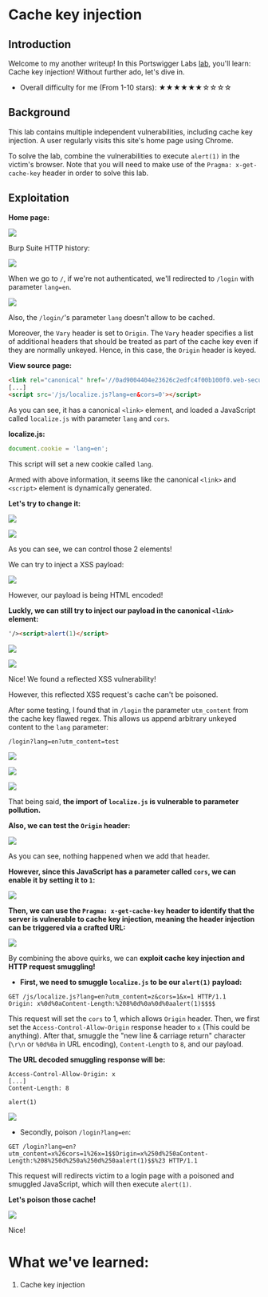 # Cache key injection

## Introduction

Welcome to my another writeup! In this Portswigger Labs [lab](https://portswigger.net/web-security/web-cache-poisoning/exploiting-implementation-flaws/lab-web-cache-poisoning-cache-key-injection), you'll learn: Cache key injection! Without further ado, let's dive in.

- Overall difficulty for me (From 1-10 stars): ★★★★★★☆☆☆☆

## Background

This lab contains multiple independent vulnerabilities, including cache key injection. A user regularly visits this site's home page using Chrome.

To solve the lab, combine the vulnerabilities to execute `alert(1)` in the victim's browser. Note that you will need to make use of the `Pragma: x-get-cache-key` header in order to solve this lab.

## Exploitation

**Home page:**

![](https://github.com/siunam321/CTF-Writeups/blob/main/Portswigger-Labs/Web-Cache-Poisoning/Cache-12/images/Pasted%20image%2020230126193838.png)

Burp Suite HTTP history:

![](https://github.com/siunam321/CTF-Writeups/blob/main/Portswigger-Labs/Web-Cache-Poisoning/Cache-12/images/Pasted%20image%2020230126193851.png)

When we go to `/`, if we're not authenticated, we'll redirected to `/login` with parameter `lang=en`.

![](https://github.com/siunam321/CTF-Writeups/blob/main/Portswigger-Labs/Web-Cache-Poisoning/Cache-12/images/Pasted%20image%2020230126194122.png)

Also, the `/login/`'s parameter `lang` doesn't allow to be cached. 

Moreover, the `Vary` header is set to `Origin`. The `Vary` header specifies a list of additional headers that should be treated as part of the cache key even if they are normally unkeyed. Hence, in this case, the `Origin` header is keyed.

**View source page:**
```html
<link rel="canonical" href='//0ad9004404e23626c2edfc4f00b100f0.web-security-academy.net/login/?lang=en'/>
[...]
<script src='/js/localize.js?lang=en&cors=0'></script>
```

As you can see, it has a canonical `<link>` element, and loaded a JavaScript called `localize.js` with parameter `lang` and `cors`.

**localize.js:**
```js
document.cookie = 'lang=en';
```

This script will set a new cookie called `lang`.

Armed with above information, it seems like the canonical `<link>` and `<script>` element is dynamically generated.

**Let's try to change it:**

![](https://github.com/siunam321/CTF-Writeups/blob/main/Portswigger-Labs/Web-Cache-Poisoning/Cache-12/images/Pasted%20image%2020230126195227.png)

![](https://github.com/siunam321/CTF-Writeups/blob/main/Portswigger-Labs/Web-Cache-Poisoning/Cache-12/images/Pasted%20image%2020230126195234.png)

As you can see, we can control those 2 elements!

We can try to inject a XSS payload:

![](https://github.com/siunam321/CTF-Writeups/blob/main/Portswigger-Labs/Web-Cache-Poisoning/Cache-12/images/Pasted%20image%2020230126195436.png)

However, our payload is being HTML encoded!

**Luckly, we can still try to inject our payload in the canonical `<link>` element:**
```html
'/><script>alert(1)</script>
```

![](https://github.com/siunam321/CTF-Writeups/blob/main/Portswigger-Labs/Web-Cache-Poisoning/Cache-12/images/Pasted%20image%2020230126195640.png)

![](https://github.com/siunam321/CTF-Writeups/blob/main/Portswigger-Labs/Web-Cache-Poisoning/Cache-12/images/Pasted%20image%2020230126195711.png)

Nice! We found a reflected XSS vulnerability!

However, this reflected XSS request's cache can't be poisoned.

After some testing, I found that in `/login` the parameter `utm_content` from the cache key flawed regex. This allows us append arbitrary unkeyed content to the `lang` parameter:

```
/login?lang=en?utm_content=test
```

![](https://github.com/siunam321/CTF-Writeups/blob/main/Portswigger-Labs/Web-Cache-Poisoning/Cache-12/images/Pasted%20image%2020230126202048.png)

![](https://github.com/siunam321/CTF-Writeups/blob/main/Portswigger-Labs/Web-Cache-Poisoning/Cache-12/images/Pasted%20image%2020230126202105.png)

![](https://github.com/siunam321/CTF-Writeups/blob/main/Portswigger-Labs/Web-Cache-Poisoning/Cache-12/images/Pasted%20image%2020230126203821.png)

That being said, **the import of `localize.js` is vulnerable to parameter pollution.**

**Also, we can test the `Origin` header:**

![](https://github.com/siunam321/CTF-Writeups/blob/main/Portswigger-Labs/Web-Cache-Poisoning/Cache-12/images/Pasted%20image%2020230126203912.png)

As you can see, nothing happened when we add that header.

**However, since this JavaScript has a parameter called `cors`, we can enable it by setting it to `1`:**

![](https://github.com/siunam321/CTF-Writeups/blob/main/Portswigger-Labs/Web-Cache-Poisoning/Cache-12/images/Pasted%20image%2020230126204029.png)

**Then, we can use the `Pragma: x-get-cache-key` header to identify that the server is vulnerable to cache key injection, meaning the header injection can be triggered via a crafted URL:**

![](https://github.com/siunam321/CTF-Writeups/blob/main/Portswigger-Labs/Web-Cache-Poisoning/Cache-12/images/Pasted%20image%2020230126204345.png)

By combining the above quirks, we can **exploit cache key injection and HTTP request smuggling!**

- **First, we need to smuggle `localize.js` to be our `alert(1)` payload:**

```
GET /js/localize.js?lang=en?utm_content=z&cors=1&x=1 HTTP/1.1
Origin: x%0d%0aContent-Length:%208%0d%0a%0d%0aalert(1)$$$$
```

This request will set the `cors` to 1, which allows `Origin` header. Then, we first set the `Access-Control-Allow-Origin` response header to `x` (This could be anything). After that, smuggle the "new line & carriage return" character (`\r\n` or `%0d%0a` in URL encoding), `Content-Length` to `8`, and our payload.

**The URL decoded smuggling response will be:**
```
Access-Control-Allow-Origin: x
[...]
Content-Length: 8

alert(1)
```

![](https://github.com/siunam321/CTF-Writeups/blob/main/Portswigger-Labs/Web-Cache-Poisoning/Cache-12/images/Pasted%20image%2020230126210325.png)

- Secondly, poison `/login?lang=en`:

```
GET /login?lang=en?utm_content=x%26cors=1%26x=1$$Origin=x%250d%250aContent-Length:%208%250d%250a%250d%250aalert(1)$$%23 HTTP/1.1
```

This request will redirects victim to a login page with a poisoned and smuggled JavaScript, which will then execute `alert(1)`.

**Let's poison those cache!**

![](https://github.com/siunam321/CTF-Writeups/blob/main/Portswigger-Labs/Web-Cache-Poisoning/Cache-12/images/Pasted%20image%2020230126210638.png)

Nice!

# What we've learned:

1. Cache key injection